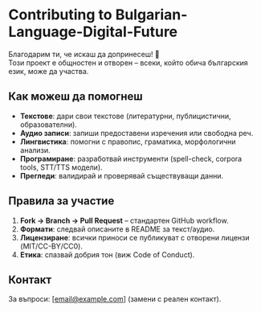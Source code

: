 # Contributing to Bulgarian-Language-Digital-Future

Благодарим ти, че искаш да допринесеш! 🙌  
Този проект е общностен и отворен – всеки, който обича българския език, може да участва.

## Как можеш да помогнеш
- **Текстове**: дари свои текстове (литературни, публицистични, образователни).  
- **Аудио записи**: запиши предоставени изречения или свободна реч.  
- **Лингвистика**: помогни с правопис, граматика, морфологични анализи.  
- **Програмиране**: разработвай инструменти (spell-check, corpora tools, STT/TTS модели).  
- **Прегледи**: валидирай и проверявай съществуващи данни.

## Правила за участие
1. **Fork → Branch → Pull Request** – стандартен GitHub workflow.  
2. **Формати**: следвай описаните в README за текст/аудио.  
3. **Лицензиране**: всички приноси се публикуват с отворени лицензи (MIT/CC-BY/CC0).  
4. **Етика**: спазвай добрия тон (виж Code of Conduct).  

## Контакт
За въпроси: [email@example.com] (замени с реален контакт).
